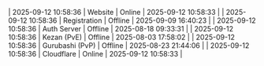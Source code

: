 | 2025-09-12 10:58:36 | Website | Online | 2025-09-12 10:58:33 |
| 2025-09-12 10:58:36 | Registration | Offline | 2025-09-09 16:40:23 |
| 2025-09-12 10:58:36 | Auth Server | Offline | 2025-08-18 09:33:31 |
| 2025-09-12 10:58:36 | Kezan (PvE) | Offline | 2025-08-03 17:58:02 |
| 2025-09-12 10:58:36 | Gurubashi (PvP) | Offline | 2025-08-23 21:44:06 |
| 2025-09-12 10:58:36 | Cloudflare | Online | 2025-09-12 10:58:33 |
